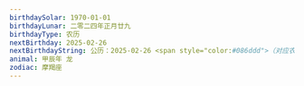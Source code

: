 ```yaml
---
birthdaySolar: 1970-01-01
birthdayLunar: 二零二四年正月廿九
birthdayType: 农历
nextBirthday: 2025-02-26
nextBirthdayString: 公历：2025-02-26 <span style="color:#086ddd">（对应农历：二〇二五年正月廿九）</span>
animal: 甲辰年 龙
zodiac: 摩羯座
---
```

